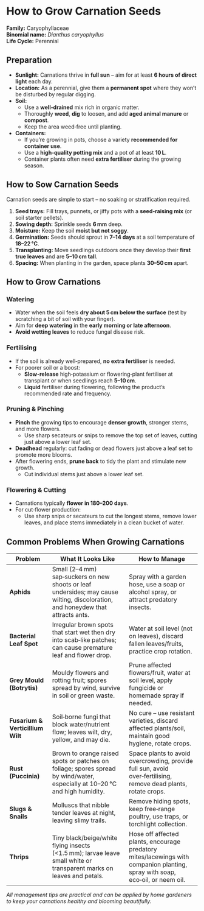 # How to Grow Carnation Seeds

**Family:** Caryophyllaceae  
**Binomial name:** _Dianthus caryophyllus_  
**Life Cycle:** Perennial  

## Preparation

- **Sunlight:** Carnations thrive in **full sun** – aim for at least **6 hours of direct light** each day.  
- **Location:** As a perennial, give them a **permanent spot** where they won’t be disturbed by regular digging.  
- **Soil:**  
  - Use a **well‑drained** mix rich in organic matter.  
  - Thoroughly **weed**, **dig** to loosen, and add **aged animal manure** or **compost**.  
  - Keep the area weed‑free until planting.  
- **Containers:**  
  - If you’re growing in pots, choose a variety **recommended for container use**.  
  - Use a **high‑quality potting mix** and a pot of at least **10 L**.  
  - Container plants often need **extra fertiliser** during the growing season.

## How to Sow Carnation Seeds

Carnation seeds are simple to start – no soaking or stratification required.

1. **Seed trays:** Fill trays, punnets, or jiffy pots with a **seed‑raising mix** (or soil starter pellets).  
2. **Sowing depth:** Sprinkle seeds **6 mm** deep.  
3. **Moisture:** Keep the soil **moist but not soggy**.  
4. **Germination:** Seeds should sprout in **7–14 days** at a soil temperature of **18–22 °C**.  
5. **Transplanting:** Move seedlings outdoors once they develop their **first true leaves** and are **5–10 cm tall**.  
6. **Spacing:** When planting in the garden, space plants **30–50 cm** apart.

## How to Grow Carnations

### Watering

- Water when the soil feels **dry about 5 cm below the surface** (test by scratching a bit of soil with your finger).  
- Aim for **deep watering** in the **early morning or late afternoon**.  
- **Avoid wetting leaves** to reduce fungal disease risk.

### Fertilising

- If the soil is already well‑prepared, **no extra fertiliser** is needed.  
- For poorer soil or a boost:  
  - **Slow‑release** high‑potassium or flowering‑plant fertiliser at transplant or when seedlings reach **5–10 cm**.  
  - **Liquid** fertiliser during flowering, following the product’s recommended rate and frequency.

### Pruning & Pinching

- **Pinch** the growing tips to encourage **denser growth**, stronger stems, and more flowers.  
  - Use sharp secateurs or snips to remove the top set of leaves, cutting just above a lower leaf set.  
- **Deadhead** regularly: cut fading or dead flowers just above a leaf set to promote more blooms.  
- After flowering ends, **prune back** to tidy the plant and stimulate new growth.  
  - Cut individual stems just above a lower leaf set.

### Flowering & Cutting

- Carnations typically **flower in 180–200 days**.  
- For cut‑flower production:  
  - Use sharp snips or secateurs to cut the longest stems, remove lower leaves, and place stems immediately in a clean bucket of water.

## Common Problems When Growing Carnations

| Problem | What It Looks Like | How to Manage |
|---------|--------------------|---------------|
| **Aphids** | Small (2–4 mm) sap‑suckers on new shoots or leaf undersides; may cause wilting, discoloration, and honeydew that attracts ants. | Spray with a garden hose, use a soap or alcohol spray, or attract predatory insects. |
| **Bacterial Leaf Spot** | Irregular brown spots that start wet then dry into scab‑like patches; can cause premature leaf and flower drop. | Water at soil level (not on leaves), discard fallen leaves/fruits, practice crop rotation. |
| **Grey Mould (Botrytis)** | Mouldy flowers and rotting fruit; spores spread by wind, survive in soil or green waste. | Prune affected flowers/fruit, water at soil level, apply fungicide or homemade spray if needed. |
| **Fusarium & Verticillium Wilt** | Soil‑borne fungi that block water/nutrient flow; leaves wilt, dry, yellow, and may die. | No cure – use resistant varieties, discard affected plants/soil, maintain good hygiene, rotate crops. |
| **Rust (Puccinia)** | Brown to orange raised spots or patches on foliage; spores spread by wind/water, especially at 10–20 °C and high humidity. | Space plants to avoid overcrowding, provide full sun, avoid over‑fertilising, remove dead plants, rotate crops. |
| **Slugs & Snails** | Molluscs that nibble tender leaves at night, leaving slimy trails. | Remove hiding spots, keep free‑range poultry, use traps, or torchlight collection. |
| **Thrips** | Tiny black/beige/white flying insects (<1.5 mm); larvae leave small white or transparent marks on leaves and petals. | Hose off affected plants, encourage predatory mites/lacewings with companion planting, spray with soap, eco‑oil, or neem oil. |

*All management tips are practical and can be applied by home gardeners to keep your carnations healthy and blooming beautifully.*